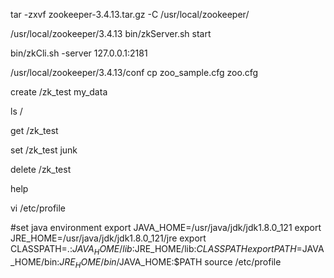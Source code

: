 tar -zxvf zookeeper-3.4.13.tar.gz -C /usr/local/zookeeper/

/usr/local/zookeeper/3.4.13
bin/zkServer.sh start

bin/zkCli.sh -server 127.0.0.1:2181

/usr/local/zookeeper/3.4.13/conf
cp zoo_sample.cfg zoo.cfg

create /zk_test my_data

ls /

get /zk_test

set /zk_test junk

delete /zk_test

help

vi /etc/profile

#set java environment
export JAVA_HOME=/usr/java/jdk/jdk1.8.0_121
export JRE_HOME=/usr/java/jdk/jdk1.8.0_121/jre
export CLASSPATH=.:$JAVA_HOME/lib$:JRE_HOME/lib:$CLASSPATH
export PATH=$JAVA_HOME/bin:$JRE_HOME/bin/$JAVA_HOME:$PATH
source /etc/profile